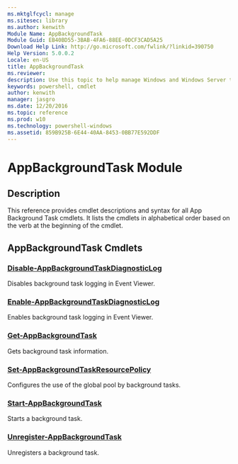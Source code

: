 ```yaml
---
ms.mktglfcycl: manage
ms.sitesec: library
ms.author: kenwith
Module Name: AppBackgroundTask
Module Guid: EB40BD55-3BAB-4FA6-88EE-0DCF3CAD5A25
Download Help Link: http://go.microsoft.com/fwlink/?linkid=390750
Help Version: 5.0.0.2
Locale: en-US
title: AppBackgroundTask
ms.reviewer:
description: Use this topic to help manage Windows and Windows Server technologies with Windows PowerShell.
keywords: powershell, cmdlet
author: kenwith
manager: jasgro
ms.date: 12/20/2016
ms.topic: reference
ms.prod: w10
ms.technology: powershell-windows
ms.assetid: 859B925B-6E44-40AA-8453-0BB77E592DDF
---
```


# AppBackgroundTask Module
## Description
This reference provides cmdlet descriptions and syntax for all App Background Task cmdlets. It lists the cmdlets in alphabetical order based on the verb at the beginning of the cmdlet.

## AppBackgroundTask Cmdlets
### [Disable-AppBackgroundTaskDiagnosticLog](./Disable-AppBackgroundTaskDiagnosticLog.md)
Disables background task logging in Event Viewer.

### [Enable-AppBackgroundTaskDiagnosticLog](./Enable-AppBackgroundTaskDiagnosticLog.md)
Enables background task logging in Event Viewer.

### [Get-AppBackgroundTask](./Get-AppBackgroundTask.md)
Gets background task information.

### [Set-AppBackgroundTaskResourcePolicy](./Set-AppBackgroundTaskResourcePolicy.md)
Configures the use of the global pool by background tasks.

### [Start-AppBackgroundTask](./Start-AppBackgroundTask.md)
Starts a background task.

### [Unregister-AppBackgroundTask](./Unregister-AppBackgroundTask.md)
Unregisters a background task.

